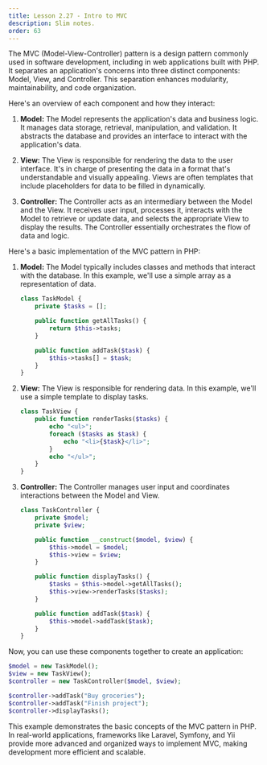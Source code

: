 ```yaml
---
title: Lesson 2.27 - Intro to MVC
description: Slim notes.
order: 63
---
```


The MVC (Model-View-Controller) pattern is a design pattern commonly used in software development, including in web applications built with PHP. It separates an application's concerns into three distinct components: Model, View, and Controller. This separation enhances modularity, maintainability, and code organization.

Here's an overview of each component and how they interact:

1. **Model:**
   The Model represents the application's data and business logic. It manages data storage, retrieval, manipulation, and validation. It abstracts the database and provides an interface to interact with the application's data.

2. **View:**
   The View is responsible for rendering the data to the user interface. It's in charge of presenting the data in a format that's understandable and visually appealing. Views are often templates that include placeholders for data to be filled in dynamically.

3. **Controller:**
   The Controller acts as an intermediary between the Model and the View. It receives user input, processes it, interacts with the Model to retrieve or update data, and selects the appropriate View to display the results. The Controller essentially orchestrates the flow of data and logic.

Here's a basic implementation of the MVC pattern in PHP:

1. **Model:**
   The Model typically includes classes and methods that interact with the database. In this example, we'll use a simple array as a representation of data.

   ```php
   class TaskModel {
       private $tasks = [];

       public function getAllTasks() {
           return $this->tasks;
       }

       public function addTask($task) {
           $this->tasks[] = $task;
       }
   }
   ```

2. **View:**
   The View is responsible for rendering data. In this example, we'll use a simple template to display tasks.

   ```php
   class TaskView {
       public function renderTasks($tasks) {
           echo "<ul>";
           foreach ($tasks as $task) {
               echo "<li>{$task}</li>";
           }
           echo "</ul>";
       }
   }
   ```

3. **Controller:**
   The Controller manages user input and coordinates interactions between the Model and View.

   ```php
   class TaskController {
       private $model;
       private $view;

       public function __construct($model, $view) {
           $this->model = $model;
           $this->view = $view;
       }

       public function displayTasks() {
           $tasks = $this->model->getAllTasks();
           $this->view->renderTasks($tasks);
       }

       public function addTask($task) {
           $this->model->addTask($task);
       }
   }
   ```

Now, you can use these components together to create an application:

```php
$model = new TaskModel();
$view = new TaskView();
$controller = new TaskController($model, $view);

$controller->addTask("Buy groceries");
$controller->addTask("Finish project");
$controller->displayTasks();
```

This example demonstrates the basic concepts of the MVC pattern in PHP. In real-world applications, frameworks like Laravel, Symfony, and Yii provide more advanced and organized ways to implement MVC, making development more efficient and scalable.